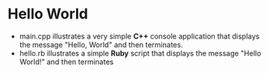 # Hello World

* main.cpp illustrates a very simple **C++** console application that displays the message "Hello, World" and then 
terminates.
* hello.rb illustrates a simple **Ruby** script that displays the message "Hello World!" and then terminates


